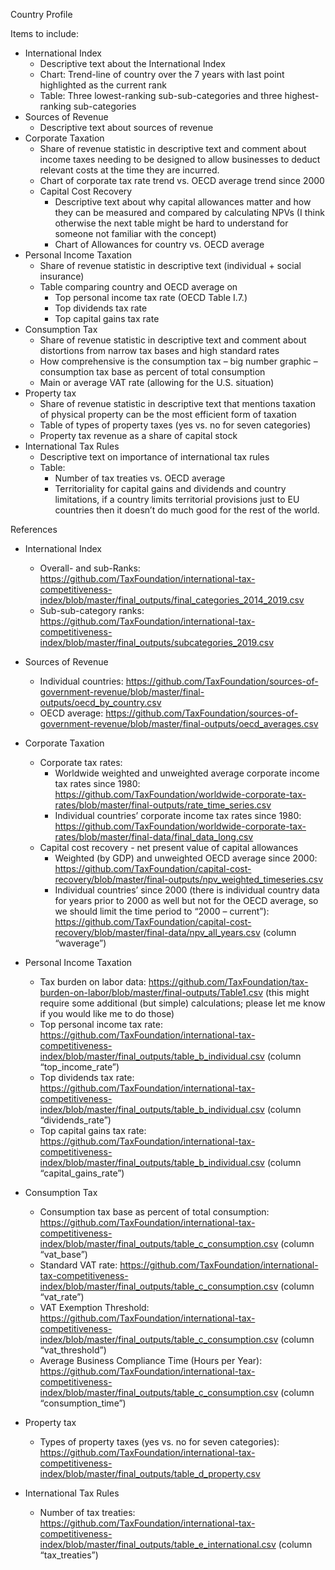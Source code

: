 Country Profile

Items to include:

- International Index
  - Descriptive text about the International Index
  - Chart: Trend-line of country over the 7 years with last point highlighted as the current rank
  - Table: Three lowest-ranking sub-sub-categories and three highest-ranking sub-categories
- Sources of Revenue
  - Descriptive text about sources of revenue
- Corporate Taxation
  - Share of revenue statistic in descriptive text and comment about income taxes needing to be designed to allow businesses to deduct relevant costs at the time they are incurred.
  - Chart of corporate tax rate trend vs. OECD average trend since 2000
  - Capital Cost Recovery
    - Descriptive text about why capital allowances matter and how they can be measured and compared by calculating NPVs (I think otherwise the next table might be hard to understand for someone not familiar with the concept)
    - Chart of Allowances for country vs. OECD average
- Personal Income Taxation
  - Share of revenue statistic in descriptive text (individual + social insurance)
  - Table comparing country and OECD average on
    - Top personal income tax rate (OECD Table I.7.)
    - Top dividends tax rate
    - Top capital gains tax rate
- Consumption Tax
  - Share of revenue statistic in descriptive text and comment about distortions from narrow tax bases and high standard rates
  - How comprehensive is the consumption tax – big number graphic – consumption tax base as percent of total consumption
  - Main or average VAT rate (allowing for the U.S. situation)
- Property tax
  - Share of revenue statistic in descriptive text that mentions taxation of physical property can be the most efficient form of taxation
  - Table of types of property taxes (yes vs. no for seven categories)
  - Property tax revenue as a share of capital stock
- International Tax Rules
  - Descriptive text on importance of international tax rules
  - Table:
    - Number of tax treaties vs. OECD average
    - Territoriality for capital gains and dividends and country limitations, if a country limits territorial provisions just to EU countries then it doesn’t do much good for the rest of the world.

References

- International Index

  - Overall- and sub-Ranks: https://github.com/TaxFoundation/international-tax-competitiveness-index/blob/master/final_outputs/final_categories_2014_2019.csv
  - Sub-sub-category ranks: https://github.com/TaxFoundation/international-tax-competitiveness-index/blob/master/final_outputs/subcategories_2019.csv

- Sources of Revenue

  - Individual countries: https://github.com/TaxFoundation/sources-of-government-revenue/blob/master/final-outputs/oecd_by_country.csv
  - OECD average: https://github.com/TaxFoundation/sources-of-government-revenue/blob/master/final-outputs/oecd_averages.csv

- Corporate Taxation

  - Corporate tax rates:
    - Worldwide weighted and unweighted average corporate income tax rates since 1980: https://github.com/TaxFoundation/worldwide-corporate-tax-rates/blob/master/final-outputs/rate_time_series.csv
    - Individual countries’ corporate income tax rates since 1980: https://github.com/TaxFoundation/worldwide-corporate-tax-rates/blob/master/final-data/final_data_long.csv
  - Capital cost recovery - net present value of capital allowances
    - Weighted (by GDP) and unweighted OECD average since 2000: https://github.com/TaxFoundation/capital-cost-recovery/blob/master/final-outputs/npv_weighted_timeseries.csv
    - Individual countries’ since 2000 (there is individual country data for years prior to 2000 as well but not for the OECD average, so we should limit the time period to “2000 – current”): https://github.com/TaxFoundation/capital-cost-recovery/blob/master/final-data/npv_all_years.csv (column “waverage”)

- Personal Income Taxation

  - Tax burden on labor data: https://github.com/TaxFoundation/tax-burden-on-labor/blob/master/final-outputs/Table1.csv (this might require some additional (but simple) calculations; please let me know if you would like me to do those)
  - Top personal income tax rate: https://github.com/TaxFoundation/international-tax-competitiveness-index/blob/master/final_outputs/table_b_individual.csv (column “top_income_rate”)
  - Top dividends tax rate: https://github.com/TaxFoundation/international-tax-competitiveness-index/blob/master/final_outputs/table_b_individual.csv (column “dividends_rate”)
  - Top capital gains tax rate: https://github.com/TaxFoundation/international-tax-competitiveness-index/blob/master/final_outputs/table_b_individual.csv (column “capital_gains_rate”)

- Consumption Tax

  - Consumption tax base as percent of total consumption: https://github.com/TaxFoundation/international-tax-competitiveness-index/blob/master/final_outputs/table_c_consumption.csv (column “vat_base”)
  - Standard VAT rate: https://github.com/TaxFoundation/international-tax-competitiveness-index/blob/master/final_outputs/table_c_consumption.csv (column “vat_rate”)
  - VAT Exemption Threshold: https://github.com/TaxFoundation/international-tax-competitiveness-index/blob/master/final_outputs/table_c_consumption.csv (column “vat_threshold”)
  - Average Business Compliance Time (Hours per Year): https://github.com/TaxFoundation/international-tax-competitiveness-index/blob/master/final_outputs/table_c_consumption.csv (column “consumption_time”)

- Property tax

  - Types of property taxes (yes vs. no for seven categories): https://github.com/TaxFoundation/international-tax-competitiveness-index/blob/master/final_outputs/table_d_property.csv

- International Tax Rules
  - Number of tax treaties: https://github.com/TaxFoundation/international-tax-competitiveness-index/blob/master/final_outputs/table_e_international.csv (column “tax_treaties”)
